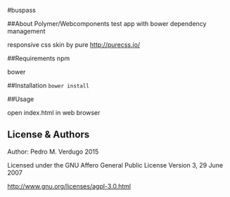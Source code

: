 #buspass

##About
Polymer/Webcomponents test app with bower dependency management

responsive css skin by pure <http://purecss.io/>

##Requirements
npm

bower

##Installation
```bower install```

##Usage

open index.html in web browser

License & Authors
-----------------
Author: Pedro M. Verdugo 2015

Licensed under the GNU Affero General Public License Version 3, 29 June 2007

<http://www.gnu.org/licenses/agpl-3.0.html>
